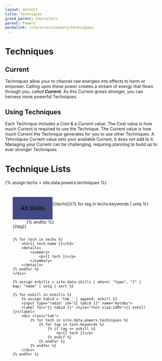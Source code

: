 ```yaml
---
layout: default
title: Techniques
grand_parent: Characters
parent: Powers
permalink: /characters/powers/techniques/
---
```


# Techniques


## Current
Techniques allow your to channel raw energies into effects to harm or empower.  Calling upon these power creates a stream of evergy that flows through you, called ***Current***.  As this Current grows stronger, you can harness more powerful Techniques.

## Using Techniques
Each Technique includes a *Cost* & a *Current* value.  The Cost value is how much Current is required to use the Technique.  The Current value is how much Current the Technique generates for you to use other Techniques.  A Tehcniques Current value sets your available Current, it does not add to it.  Managing your Current can be challenging, requiring planning to build up to ever stronger Techniques.



# Technique Lists

{% assign techs = site.data.powers.techniques %}

<div class="mytabs">
    <input type="radio" id="tab_all" name="mytabs" checked="checked">
    <label for="tab_all" style="font-size:140%">All Skills</label>
    <div class="tab">

    {% for tech in techs %}
        <h3>{{ tech.name }}</h3>
        <details>
            <summary>
                <p>{{ tech }}</p>
            </summary>
        </details>
    {% endfor %}
    </div>

    {% assign eskills = site.data.skills | where: "type", "2" | map: "name" | uniq | sort %}

    {% for eskill in eskills %}
        {% assign tabid = 'tab_' | append: eskill %}
        <input type="radio" id="{{ tabid }}" name="mytabs">
        <label for="{{ tabid }}" style="font-size:140%">{{ eskill }}</label>
        <div class="tab">
            {% for tech in site.data.powers.techniques %}
                {% for tag in tech.keywords %}
                    {% if tag == eskill %}
                        <p>{{ tech }}</p>
                    {% endif %}
                {% endfor %}
            {% endfor %}
        </div>
    {% endfor %}
</div>



<p>{{techs}}</p>

{% for tag in techs.keywords | uniq %}
    <p>{{tag}}</p>
{% endfor %}


<style>
 
.mytabs {
    display: flex;
    flex-wrap: wrap;
    margin: 0px auto;
    padding: 25px;
}
.mytabs input[type="radio"] {
    display: none;
}

.mytabs label {
    padding: 25px;
    font-weight: bold;
}

.mytabs .tab {
    width: 100%;
    padding: 0px;
    order: 1;
    display: none;
}
.mytabs .tab h2 {
    font-size: 3em;
}

.mytabs input[type='radio']:checked + label + .tab {
    display: block;
}

.mytabs input[type="radio"]:checked + label {
    background: #444985;
}
</style>